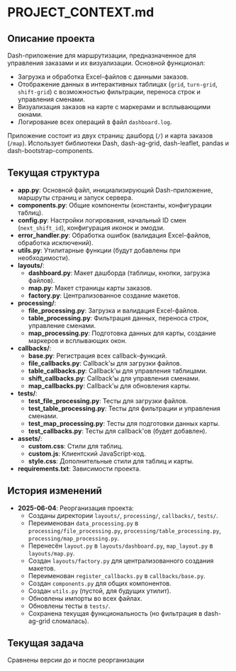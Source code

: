# PROJECT_CONTEXT.md

## Описание проекта
Dash-приложение для маршрутизации, предназначенное для управления заказами и их визуализации. Основной функционал:
- Загрузка и обработка Excel-файлов с данными заказов.
- Отображение данных в интерактивных таблицах (`grid`, `turn-grid`, `shift-grid`) с возможностью фильтрации, переноса строк и управления сменами.
- Визуализация заказов на карте с маркерами и всплывающими окнами.
- Логирование всех операций в файл `dashboard.log`.

Приложение состоит из двух страниц: дашборд (`/`) и карта заказов (`/map`). Использует библиотеки Dash, dash-ag-grid, dash-leaflet, pandas и dash-bootstrap-components.

## Текущая структура
- **app.py**: Основной файл, инициализирующий Dash-приложение, маршруты страниц и запуск сервера.
- **components.py**: Общие компоненты (константы, конфигурации таблиц).
- **config.py**: Настройки логирования, начальный ID смен (`next_shift_id`), конфигурация иконок и эмодзи.
- **error_handler.py**: Обработка ошибок (валидация Excel-файлов, обработка исключений).
- **utils.py**: Утилитарные функции (будут добавлены при необходимости).
- **layouts/**:
  - **dashboard.py**: Макет дашборда (таблицы, кнопки, загрузка файлов).
  - **map.py**: Макет страницы карты заказов.
  - **factory.py**: Централизованное создание макетов.
- **processing/**:
  - **file_processing.py**: Загрузка и валидация Excel-файлов.
  - **table_processing.py**: Фильтрация данных, переноса строк, управление сменами.
  - **map_processing.py**: Подготовка данных для карты, создание маркеров и всплывающих окон.
- **callbacks/**:
  - **base.py**: Регистрация всех callback-функций.
  - **file_callbacks.py**: Callback'ы для загрузки файлов.
  - **table_callbacks.py**: Callback'ы для управления таблицами.
  - **shift_callbacks.py**: Callback'ы для управления сменами.
  - **map_callbacks.py**: Callback'ы для обновления карты.
- **tests/**:
  - **test_file_processing.py**: Тесты для загрузки файлов.
  - **test_table_processing.py**: Тесты для фильтрации и управления сменами.
  - **test_map_processing.py**: Тесты для подготовки данных карты.
  - **test_callbacks.py**: Тесты для callback'ов (будет добавлен).
- **assets/**:
  - **custom.css**: Стили для таблиц.
  - **custom.js**: Клиентский JavaScript-код.
  - **style.css**: Дополнительные стили для таблиц и карты.
- **requirements.txt**: Зависимости проекта.

## История изменений
- **2025-06-04**: Реорганизация проекта:
  - Созданы директории `layouts/`, `processing/`, `callbacks/`, `tests/`.
  - Переименован `data_processing.py` в `processing/file_processing.py`, `processing/table_processing.py`, `processing/map_processing.py`.
  - Перенесён `layout.py` в `layouts/dashboard.py`, `map_layout.py` в `layouts/map.py`.
  - Создан `layouts/factory.py` для централизованного создания макетов.
  - Переименован `register_callbacks.py` в `callbacks/base.py`.
  - Создан `components.py` для общих компонентов.
  - Создан `utils.py` (пустой, для будущих утилит).
  - Обновлены импорты во всех файлах.
  - Обновлены тесты в `tests/`.
  - Сохранена текущая функциональность (но фильтрация в dash-ag-grid сломалась).
## Текущая задача
Сравнены версии до и после реорганизации